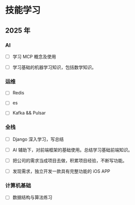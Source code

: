 # 技能学习

## 2025 年

### AI

- [ ] 学习 MCP 概念及使用

- [ ] 学习基础的机器学习知识，包括数学知识。

### 运维

- [ ] Redis

- [ ] es

- [ ] Kafka && Pulsar

### 全栈

- [ ] Django 深入学习，写总结

- [ ] AI 辅助下，对前端框架的基础使用。总结学习基础前端知识。

- [ ] 把公司的需求当成项目去做，积累项目经验，不断写功能。

- [ ] 发现需求，独立开发一款具有完整功能的 iOS APP

### 计算机基础

- [ ] 数据结构与算法练习
